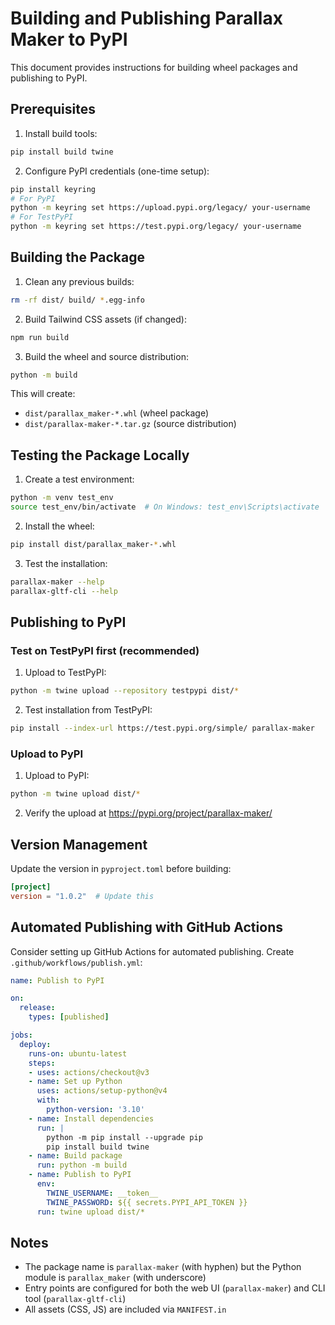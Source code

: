 # Building and Publishing Parallax Maker to PyPI

This document provides instructions for building wheel packages and publishing to PyPI.

## Prerequisites

1. Install build tools:
```bash
pip install build twine
```

2. Configure PyPI credentials (one-time setup):
```bash
pip install keyring
# For PyPI
python -m keyring set https://upload.pypi.org/legacy/ your-username
# For TestPyPI
python -m keyring set https://test.pypi.org/legacy/ your-username
```

## Building the Package

1. Clean any previous builds:
```bash
rm -rf dist/ build/ *.egg-info
```

2. Build Tailwind CSS assets (if changed):
```bash
npm run build
```

3. Build the wheel and source distribution:
```bash
python -m build
```

This will create:
- `dist/parallax_maker-*.whl` (wheel package)
- `dist/parallax-maker-*.tar.gz` (source distribution)

## Testing the Package Locally

1. Create a test environment:
```bash
python -m venv test_env
source test_env/bin/activate  # On Windows: test_env\Scripts\activate
```

2. Install the wheel:
```bash
pip install dist/parallax_maker-*.whl
```

3. Test the installation:
```bash
parallax-maker --help
parallax-gltf-cli --help
```

## Publishing to PyPI

### Test on TestPyPI first (recommended)

1. Upload to TestPyPI:
```bash
python -m twine upload --repository testpypi dist/*
```

2. Test installation from TestPyPI:
```bash
pip install --index-url https://test.pypi.org/simple/ parallax-maker
```

### Upload to PyPI

1. Upload to PyPI:
```bash
python -m twine upload dist/*
```

2. Verify the upload at https://pypi.org/project/parallax-maker/

## Version Management

Update the version in `pyproject.toml` before building:

```toml
[project]
version = "1.0.2"  # Update this
```

## Automated Publishing with GitHub Actions

Consider setting up GitHub Actions for automated publishing. Create `.github/workflows/publish.yml`:

```yaml
name: Publish to PyPI

on:
  release:
    types: [published]

jobs:
  deploy:
    runs-on: ubuntu-latest
    steps:
    - uses: actions/checkout@v3
    - name: Set up Python
      uses: actions/setup-python@v4
      with:
        python-version: '3.10'
    - name: Install dependencies
      run: |
        python -m pip install --upgrade pip
        pip install build twine
    - name: Build package
      run: python -m build
    - name: Publish to PyPI
      env:
        TWINE_USERNAME: __token__
        TWINE_PASSWORD: ${{ secrets.PYPI_API_TOKEN }}
      run: twine upload dist/*
```

## Notes

- The package name is `parallax-maker` (with hyphen) but the Python module is `parallax_maker` (with underscore)
- Entry points are configured for both the web UI (`parallax-maker`) and CLI tool (`parallax-gltf-cli`)
- All assets (CSS, JS) are included via `MANIFEST.in`
